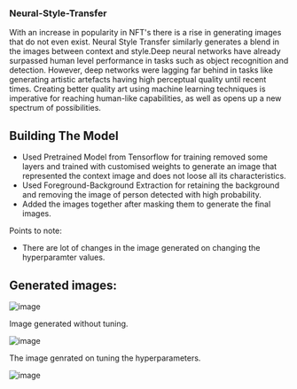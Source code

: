 ### Neural-Style-Transfer

With an increase in popularity in NFT's there is a rise in generating images that do not even exist. Neural Style Transfer similarly generates a blend in the images 
between context and style.Deep neural networks have already surpassed human level performance in tasks such as object recognition and detection. However, deep networks
were lagging far behind in tasks like generating artistic artefacts having high perceptual quality until recent times. Creating better quality art using machine learning
techniques is imperative for reaching human-like capabilities, as well as opens up a new spectrum of possibilities.

## Building The Model
* Used Pretrained Model from Tensorflow for training removed some layers and trained with customised weights to generate an image that represented the context image and
does not loose all its characteristics.
* Used Foreground-Background Extraction for retaining the background and removing the image of person detected with high probability.
* Added the images together after masking them to generate the final images.

Points to note:
* There are lot of changes in the image generated on changing the hyperparamter values.

## Generated images:

![image](https://user-images.githubusercontent.com/83583106/178488282-fc6a25e4-e108-4418-aa7d-ea4150be444d.png)


Image generated without tuning.


![image](https://user-images.githubusercontent.com/83583106/178488616-4b1a33cb-a645-494b-9a4e-5a5cec6f2b29.png)

The image genrated on tuning the hyperparameters.

![image](https://user-images.githubusercontent.com/83583106/178488371-301ae959-c0e3-4b22-aba5-bce2a74a4f13.png)



